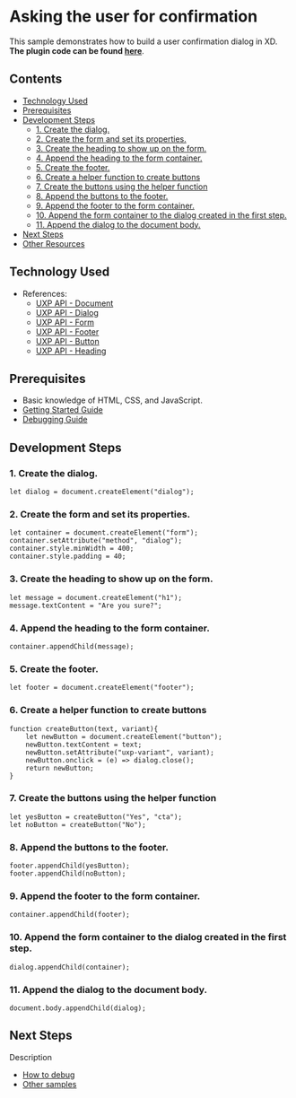 # Asking the user for confirmation

This sample demonstrates how to build a user confirmation dialog in XD.  **The plugin code can be found [here](https://github.com/AdobeXD/Plugin-Samples/tree/master/how-to-ask-user-for-confirmation)**.

<!-- Image or GIF if necessary -->
<!--![PLUGINNAME]() -->

<!-- doctoc command config: -->
<!-- $ doctoc ./readme.md --title "## Contents" --entryprefix 1. --gitlab --maxlevel 2 -->

<!-- START doctoc generated TOC please keep comment here to allow auto update -->
<!-- DON'T EDIT THIS SECTION, INSTEAD RE-RUN doctoc TO UPDATE -->
## Contents

- [Technology Used](#technology-used)
- [Prerequisites](#prerequisites)
- [Development Steps](#development-steps)
  - [1. Create the dialog.](#1-create-the-dialog)
  - [2. Create the form and set its properties.](#2-create-the-form-and-set-its-properties)
  - [3. Create the heading to show up on the form.](#3-create-the-heading-to-show-up-on-the-form)
  - [4. Append the heading to the form container.](#4-append-the-heading-to-the-form-container)
  - [5. Create the footer.](#5-create-the-footer)
  - [6. Create a helper function to create buttons](#6-create-a-helper-function-to-create-buttons)
  - [7. Create the buttons using the helper function](#7-create-the-buttons-using-the-helper-function)
  - [8. Append the buttons to the footer.](#8-append-the-buttons-to-the-footer)
  - [9. Append the footer to the form container.](#9-append-the-footer-to-the-form-container)
  - [10. Append the form container to the dialog created in the first step.](#10-append-the-form-container-to-the-dialog-created-in-the-first-step)
  - [11. Append the dialog to the document body.](#11-append-the-dialog-to-the-document-body)
- [Next Steps](#next-steps)
- [Other Resources](#other-resources)

<!-- END doctoc generated TOC please keep comment here to allow auto update -->

## Technology Used
- References: 
	- [UXP API - Document](/reference/uxp/class/Document.md)
	- [UXP API - Dialog](/reference/uxp/class/HTMLDialogElement.md)
	- [UXP API - Form](/reference/uxp/class/HTMLHtmlElement.md)
	- [UXP API - Footer](/reference/uxp/class/HTMLHtmlElement.md)
	- [UXP API - Button](/reference/uxp/class/HTMLButtonElement.md)	
	- [UXP API - Heading](/reference/uxp/class/HTMLHtmlElement.md)

## Prerequisites
- Basic knowledge of HTML, CSS, and JavaScript.
- [Getting Started Guide](/Guides/getting-started-guide)
- [Debugging Guide](/Guides/debugging-guide)

## Development Steps

### 1. Create the dialog.
```
let dialog = document.createElement("dialog");
```

### 2. Create the form and set its properties.
```
let container = document.createElement("form");
container.setAttribute("method", "dialog");
container.style.minWidth = 400;
container.style.padding = 40;
```

### 3. Create the heading to show up on the form.
```
let message = document.createElement("h1");
message.textContent = "Are you sure?";
```

### 4. Append the heading to the form container. 
```
container.appendChild(message);
```

### 5. Create the footer. 
```
let footer = document.createElement("footer");
```

### 6. Create a helper function to create buttons
```
function createButton(text, variant){
    let newButton = document.createElement("button");
    newButton.textContent = text;
    newButton.setAttribute("uxp-variant", variant);
    newButton.onclick = (e) => dialog.close();
    return newButton;
}
```

### 7. Create the buttons using the helper function
```
let yesButton = createButton("Yes", "cta");
let noButton = createButton("No");
```

### 8. Append the buttons to the footer.
```
footer.appendChild(yesButton);
footer.appendChild(noButton);
```

### 9. Append the footer to the form container.
```
container.appendChild(footer);
```

### 10. Append the form container to the dialog created in the first step.
```
dialog.appendChild(container);
```

### 11. Append the dialog to the document body.
```
document.body.appendChild(dialog);
```

## Next Steps

Description

- [How to debug](/Guides/debugging-guide)
- [Other samples](https://github.com/AdobeXD/Plugin-Samples)
